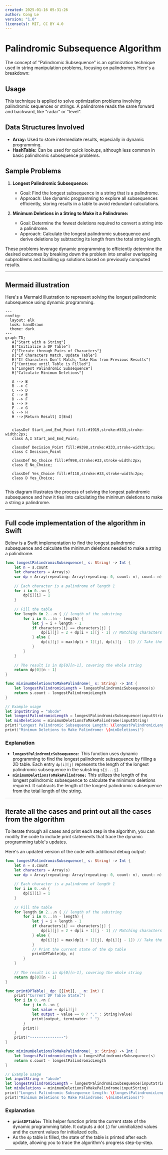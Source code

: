 ```yaml
---
created: 2025-01-16 05:31:26
author: Cong Le
version: "1.0"
license(s): MIT, CC BY 4.0
---
```


# Palindromic Subsequence Algorithm

The concept of "Palindromic Subsequence" is an optimization technique used in string manipulation problems, focusing on palindromes. Here's a breakdown:

## Usage
This technique is applied to solve optimization problems involving palindromic sequences or strings. A palindrome reads the same forward and backward, like "radar" or "level".

## Data Structures Involved
- **Array:** Used to store intermediate results, especially in dynamic programming.
- **HashTable:** Can be used for quick lookups, although less common in basic palindromic subsequence problems.

## Sample Problems
1. **Longest Palindromic Subsequence:**
   - Goal: Find the longest subsequence in a string that is a palindrome.
   - Approach: Use dynamic programming to explore all subsequences efficiently, storing results in a table to avoid redundant calculations.

2. **Minimum Deletions in a String to Make it a Palindrome:**
   - Goal: Determine the fewest deletions required to convert a string into a palindrome.
   - Approach: Calculate the longest palindromic subsequence and derive deletions by subtracting its length from the total string length.

These problems leverage dynamic programming to efficiently determine the desired outcomes by breaking down the problem into smaller overlapping subproblems and building up solutions based on previously computed results.



---


## Mermaid illustration


Here's a Mermaid illustration to represent solving the longest palindromic subsequence using dynamic programming.

```mermaid
---
config:
  layout: elk
  look: handDrawn
  theme: dark
---
graph TD;
   A["Start with a String"]
   B["Initialize a DP Table"]
   C{"Iterate through Pairs of Characters"}
   D["If Characters Match, Update Table"]
   E["If Characters Don't Match, Take Max from Previous Results"]
   F["Continue until Table is Filled"]
   G["Longest Palindromic Subsequence"]
   H["Calculate Minimum Deletions"]

   A --> B
   B --> C
   C --> D
   C --> E
   D --> F
   E --> F
   F --> G
   G --> H
   H -->|Return Result| I[End]


   classDef Start_and_End_Point fill:#1919,stroke:#333,stroke-width:2px;
   class A,I Start_and_End_Point;

   classDef Decision_Point fill:#9398,stroke:#333,stroke-width:2px;
   class C Decision_Point

   classDef No_Choice fill:#f998,stroke:#33,stroke-width:2px;
   class E No_Choice;

   classDef Yes_Choice fill:#f118,stroke:#33,stroke-width:2px;
   class D Yes_Choice;
   
```


This diagram illustrates the process of solving the longest palindromic subsequence and how it ties into calculating the minimum deletions to make a string a palindrome.



---


## Full code implementation of the algorithm in Swift


Below is a Swift implementation to find the longest palindromic subsequence and calculate the minimum deletions needed to make a string a palindrome.

```swift
func longestPalindromicSubsequence(_ s: String) -> Int {
    let n = s.count
    let characters = Array(s)
    var dp = Array(repeating: Array(repeating: 0, count: n), count: n)
    
    // Each character is a palindrome of length 1
    for i in 0..<n {
        dp[i][i] = 1
    }
    
    // Fill the table
    for length in 2...n { // length of the substring
        for i in 0...(n - length) {
            let j = i + length - 1
            if characters[i] == characters[j] {
                dp[i][j] = 2 + dp[i + 1][j - 1] // Matching characters
            } else {
                dp[i][j] = max(dp[i + 1][j], dp[i][j - 1]) // Take the max without one of the characters
            }
        }
    }
    
    // The result is in dp[0][n-1], covering the whole string
    return dp[0][n - 1]
}

func minimumDeletionsToMakePalindrome(_ s: String) -> Int {
    let longestPalindromicLength = longestPalindromicSubsequence(s)
    return s.count - longestPalindromicLength
}

// Example usage
let inputString = "abcde"
let longestPalindromicLength = longestPalindromicSubsequence(inputString)
let minDeletions = minimumDeletionsToMakePalindrome(inputString)
print("Longest Palindromic Subsequence Length: \(longestPalindromicLength)")
print("Minimum Deletions to Make Palindrome: \(minDeletions)")
```

### Explanation
- **`longestPalindromicSubsequence:`** This function uses dynamic programming to find the longest palindromic subsequence by filling a 2D table. Each entry `dp[i][j]` represents the length of the longest palindromic subsequence in the substring `s[i...j]`.
- **`minimumDeletionsToMakePalindrome:`** This utilizes the length of the longest palindromic subsequence to calculate the minimum deletions required. It subtracts the length of the longest palindromic subsequence from the total length of the string.



---



## Iterate all the cases and print out all the cases from the algorithm


To iterate through all cases and print each step in the algorithm, you can modify the code to include print statements that trace the dynamic programming table's updates.

Here's an updated version of the code with additional debug output:

```swift
func longestPalindromicSubsequence(_ s: String) -> Int {
    let n = s.count
    let characters = Array(s)
    var dp = Array(repeating: Array(repeating: 0, count: n), count: n)
    
    // Each character is a palindrome of length 1
    for i in 0..<n {
        dp[i][i] = 1
    }
    
    // Fill the table
    for length in 2...n { // length of the substring
        for i in 0...(n - length) {
            let j = i + length - 1
            if characters[i] == characters[j] {
                dp[i][j] = 2 + dp[i + 1][j - 1] // Matching characters
            } else {
                dp[i][j] = max(dp[i + 1][j], dp[i][j - 1]) // Take the max without one of the characters
            }
            // Print the current state of the dp table
            printDPTable(dp, n)
        }
    }
    
    // The result is in dp[0][n-1], covering the whole string
    return dp[0][n - 1]
}

func printDPTable(_ dp: [[Int]], _ n: Int) {
    print("Current DP Table State:")
    for i in 0..<n {
        for j in 0..<n {
            let value = dp[i][j]
            let output = value == 0 ? "." : String(value)
            print(output, terminator: " ")
        }
        print()
    }
    print("---------------")
}

func minimumDeletionsToMakePalindrome(_ s: String) -> Int {
    let longestPalindromicLength = longestPalindromicSubsequence(s)
    return s.count - longestPalindromicLength
}

// Example usage
let inputString = "abcde"
let longestPalindromicLength = longestPalindromicSubsequence(inputString)
let minDeletions = minimumDeletionsToMakePalindrome(inputString)
print("Longest Palindromic Subsequence Length: \(longestPalindromicLength)")
print("Minimum Deletions to Make Palindrome: \(minDeletions)")
```

### Explanation
- **`printDPTable:`** This helper function prints the current state of the dynamic programming table. It outputs a dot (.) for uninitialized values and the current values for initialized cells.
- As the `dp` table is filled, the state of the table is printed after each update, allowing you to trace the algorithm's progress step-by-step.

---

